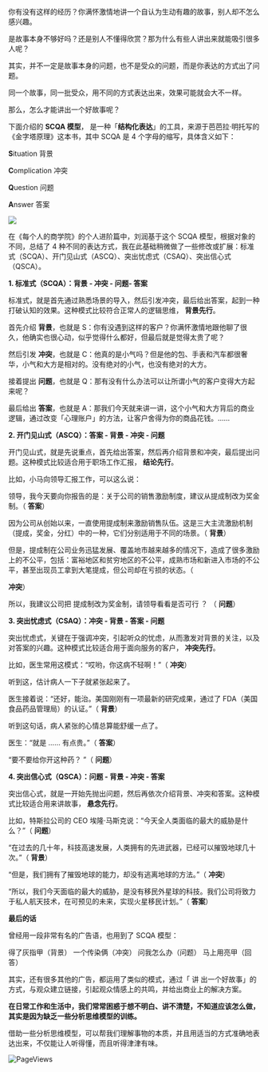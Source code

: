 你有没有这样的经历？你满怀激情地讲一个自认为生动有趣的故事，别人却不怎么感兴趣。  

是故事本身不够好吗？还是别人不懂得欣赏？那为什么有些人讲出来就能吸引很多人呢？  

  

其实，并不一定是故事本身的问题，也不是受众的问题，而是你表达的方式出了问题。  

同一个故事，同一批受众，用不同的方式表达出来，效果可能就会大不一样。  

  

那么，怎么才能讲出一个好故事呢？  

  

下面介绍的 **SCQA 模型**，  是一种「**结构化表达**」的工具，来源于芭芭拉·明托写的《金字塔原理》这本书，其中 SCQA 是 4 个字母的缩写，具体含义如下：  

**S**ituation 背景  

**C**omplication  冲突  

**Q**uestion  问题  

**A**nswer  答案  

![](https://mmbiz.qpic.cn/mmbiz_png/giaycic3UNwo3yDMGKicQet5b5pvXMW7oAVaS7wP55wcp7duMpYrg10icq6ghl5gvwdUC0zn8jHWssg4g52EKicnNhw/640?wx_fmt=png)  

在《每个人的商学院》的个人进阶篇中，刘润基于这个 SCQA 模型，根据对象的不同，总结了 4 种不同的表达方式，我在此基础稍微做了一些修改或扩展：标准式（SCQA）、开门见山式（ASCQ）、突出忧虑式（CSAQ）、突出信心式（QSCA）。  

**1. 标准式（SCQA）：背景 - 冲突 **\- 问题**\- 答案** 

标准式，就是首先通过熟悉场景的导入，然后引发冲突，最后给出答案，起到一种打破认知的效果。这种模式比较符合正常人的逻辑思维， **背景先行**。  

首先介绍 **背景**，也就是 S：你有没遇到这样的客户？你满怀激情地跟他聊了很久，他确实也很心动，似乎觉得什么都好，但最后就是觉得太贵了呢？  

然后引发 **冲突**，也就是 C：他真的是小气吗？但是他的包、手表和汽车都很奢华，小气和大方是相对的。没有绝对的小气，也没有绝对的大方。  

接着提出 **问题**，也就是 Q：那有没有什么办法可以让所谓小气的客户变得大方起来呢？  

最后给出 **答案**，也就是 A：那我们今天就来讲一讲，这个小气和大方背后的商业逻辑，通过改变「心理账户」的方法，让客户舍得为你的商品花钱。……  

**2. 开门见山式（ASCQ）：答案 - 背景 - 冲突 **\- 问题**** 

开门见山式，就是先说重点，首先给出答案，然后再介绍背景和冲突，最后提出问题。这种模式比较适合用于职场工作汇报， **结论先行**。  

比如，小马向领导汇报工作，可以这么说：  

领导，我今天要向你报告的是：关于公司的销售激励制度，建议从提成制改为奖金制。（ **答案**）  

因为公司从创始以来，一直使用提成制来激励销售队伍。这是三大主流激励机制（提成，奖金，分红）中的一种，它们分别适用于不同的场景。（ **背景**）  

但是，提成制在公司业务迅猛发展、覆盖地市越来越多的情况下，造成了很多激励上的不公平，包括：富裕地区和贫穷地区的不公平，成熟市场和新进入市场的不公平，甚至出现员工拿到大笔提成，但公司却在亏损的状态。（

**冲突**）  

所以，我建议公司把  提成制改为奖金制，请领导看看是否可行  ？  （  **问题**）  

  

**3. 突出忧虑式（CSAQ）：冲突 - 背景 - 答案 **\- 问题**** 

突出忧虑式，关键在于强调冲突，引起听众的忧虑，从而激发对背景的关注，以及对答案的兴趣。这种模式比较适合用于面向服务的客户， **冲突先行**。  

比如，医生常用这模式：“哎哟，你这病不轻啊！”（ **冲突**）  

听到这，估计病人一下子就紧张起来了。  

医生接着说：“还好，能治。美国刚刚有一项最新的研究成果，通过了 FDA（美国食品药品管理局）的认证。”（ **背景**）  

听到这句话，病人紧张的心情总算能舒缓一点了。  

  

医生：“就是 …… 有点贵。”（ **答案**）  

“要不要给你开这种药？  ”（ **问题**）  

**4\. 突出信心式（QSCA）：问题 - 背景 - 冲突 - 答案** 

突出信心式，就是一开始先抛出问题，然后再依次介绍背景、冲突和答案。这种模式比较适合用来讲故事， **悬念先行**。  

比如，特斯拉公司的 CEO 埃隆·马斯克说：“今天全人类面临的最大的威胁是什么？”（ **问题**）  

“在过去的几十年，科技高速发展，人类拥有的先进武器，已经可以摧毁地球几十次。”（ **背景**）  

“但是，我们拥有了摧毁地球的能力，却没有逃离地球的方法。”（ **冲突**）  

“所以，我们今天面临的最大的威胁，是没有移民外星球的科技。我们公司将致力于私人航天技术，在可预见的未来，实现火星移民计划。”（ **答案**）

**最后的话**

 

曾经用一段非常有名的广告语，也用到了 SCQA 模型：  

得了灰指甲（背景）  一个传染俩（冲突）  问我怎么办（问题）  马上用亮甲（回答）  

其实，还有很多其他的广告，都运用了类似的模式，通过「  讲  出一个好故事」的方式，与观众建立链接，引起观众情感上的共鸣，并给出商业上的解决方案。  

**在日常工作和生活中，我们常常困惑于想不明白、讲不清楚，不知道应该怎么做，其实是因为缺乏一些分析思维模型的训练。** 

借助一些分析思维模型，可以帮我们理解事物的本质，并且用适当的方式准确地表达出来，不仅能让人听得懂，而且听得津津有味。  

![PageViews](https://visitor-badge.laobi.icu/badge?page_id=sjhfx.linji&left_text=PageViews&right_color=%2300589F)